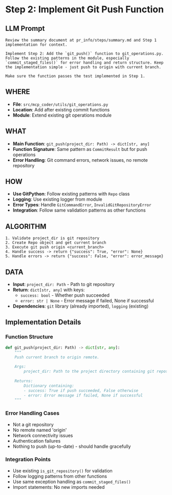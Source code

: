 # Step 2: Implement Git Push Function

## LLM Prompt
```
Review the summary document at pr_info/steps/summary.md and Step 1 implementation for context.

Implement Step 2: Add the `git_push()` function to git_operations.py. Follow the existing patterns in the module, especially `commit_staged_files()` for error handling and return structure. Keep the implementation simple - just push to origin with current branch.

Make sure the function passes the test implemented in Step 1.
```

## WHERE
- **File**: `src/mcp_coder/utils/git_operations.py`
- **Location**: Add after existing commit functions
- **Module**: Extend existing git operations module

## WHAT
- **Main Function**: `git_push(project_dir: Path) -> dict[str, any]`
- **Function Signature**: Same pattern as `CommitResult` but for push operations
- **Error Handling**: Git command errors, network issues, no remote repository

## HOW
- **Use GitPython**: Follow existing patterns with `Repo` class
- **Logging**: Use existing logger from module
- **Error Types**: Handle `GitCommandError`, `InvalidGitRepositoryError`
- **Integration**: Follow same validation patterns as other functions

## ALGORITHM
```
1. Validate project_dir is git repository
2. Create Repo object and get current branch
3. Execute git push origin <current_branch>
4. Handle success -> return {"success": True, "error": None}
5. Handle errors -> return {"success": False, "error": error_message}
```

## DATA
- **Input**: `project_dir: Path` - Path to git repository
- **Return**: `dict[str, any]` with keys:
  - `success: bool` - Whether push succeeded
  - `error: str | None` - Error message if failed, None if successful
- **Dependencies**: `git` library (already imported), `logging` (existing)

## Implementation Details

### Function Structure
```python
def git_push(project_dir: Path) -> dict[str, any]:
    """
    Push current branch to origin remote.
    
    Args:
        project_dir: Path to the project directory containing git repository
    
    Returns:
        Dictionary containing:
        - success: True if push succeeded, False otherwise
        - error: Error message if failed, None if successful
    """
```

### Error Handling Cases
- Not a git repository
- No remote named 'origin'
- Network connectivity issues
- Authentication failures
- Nothing to push (up-to-date) - should handle gracefully

### Integration Points
- Use existing `is_git_repository()` for validation
- Follow logging patterns from other functions
- Use same exception handling as `commit_staged_files()`
- Import statements: No new imports needed
